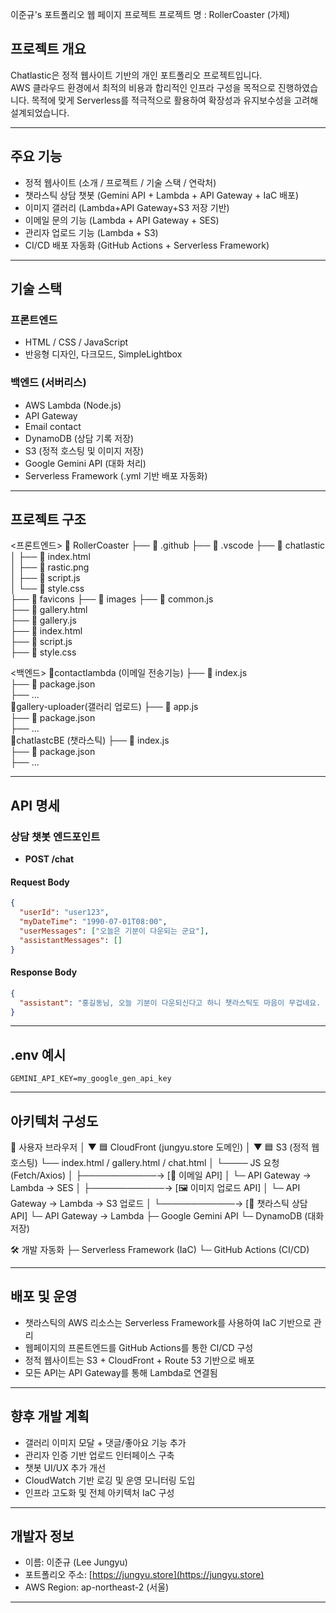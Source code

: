 
이준규's 포트폴리오 웹 페이지 프로젝트 
프로젝트 명 : RollerCoaster (가제)

## 프로젝트 개요

Chatlastic은 정적 웹사이트 기반의 개인 포트폴리오 프로젝트입니다.  
AWS 클라우드 환경에서 최적의 비용과 합리적인 인프라 구성을 목적으로 진행하였습니다.
목적에 맞게 Serverless를 적극적으로 활용하여 확장성과 유지보수성을 고려해 설계되었습니다.

---

## 주요 기능

- 정적 웹사이트 (소개 / 프로젝트 / 기술 스택 / 연락처)
- 챗라스틱 상담 챗봇 (Gemini API + Lambda + API Gateway + IaC 배포)
- 이미지 갤러리 (Lambda+API Gateway+S3 저장 기반)
- 이메일 문의 기능 (Lambda + API Gateway + SES)
- 관리자 업로드 기능 (Lambda + S3)
- CI/CD 배포 자동화 (GitHub Actions + Serverless Framework)

---

## 기술 스택

### 프론트엔드

- HTML / CSS / JavaScript
- 반응형 디자인, 다크모드, SimpleLightbox

### 백엔드 (서버리스)

- AWS Lambda (Node.js)
- API Gateway
- Email contact
- DynamoDB (상담 기록 저장)
- S3 (정적 호스팅 및 이미지 저장)
- Google Gemini API (대화 처리)
- Serverless Framework (.yml 기반 배포 자동화)

---

## 프로젝트 구조

<프론트엔드>
📁 RollerCoaster
├── 📁 .github
├── 📁 .vscode
├── 📁 chatlastic
│   ├── 📄 index.html      
│   ├── 📄 rastic.png       
│   ├── 📄 script.js        
│   └── 📄 style.css       
├── 📁 favicons
├── 📁 images
├── 📄 common.js            
├── 📄 gallery.html         
├── 📄 gallery.js           
├── 📄 index.html           
├── 📄 script.js            
├── 📄 style.css            

<백엔드>
📁contactlambda (이메일 전송기능)
├── 📄 index.js                  
├── 📄 package.json   
├── ...       
📁gallery-uploader(갤러리 업로드)
├── 📄 app.js                  
├── 📄 package.json   
├── ...          
📁chatlastcBE (챗라스틱)
├── 📄 index.js                  
├── 📄 package.json   
├── ... 

---

## API 명세

### 상담 챗봇 엔드포인트

- **POST /chat**

#### Request Body

```json
{
  "userId": "user123",
  "myDateTime": "1990-07-01T08:00",
  "userMessages": ["오늘은 기분이 다운되는 군요"],
  "assistantMessages": []
}
````

#### Response Body

```json
{
  "assistant": "홍길동님, 오늘 기분이 다운되신다고 하니 챗라스틱도 마음이 무겁네요. 마음이 답답하고 힘드실 텐데, 혼자 앓지 마시고 저에게 편하게 털어놓으세요. 무슨 일이 있었는지, 어떤 점이 힘든지 이야기해 주시면 제가 홍길동님의 이야기를 경청하고 함께 해결책을 찾아보도록 할게요."
}
```

---

## .env 예시

```
GEMINI_API_KEY=my_google_gen_api_key
```

---

## 아키텍처 구성도

📱 사용자 브라우저
     │
     ▼
🟦 CloudFront (jungyu.store 도메인)
     │
     ▼
🟦 S3 (정적 웹 호스팅)
  └── index.html / gallery.html / chat.html
     │
     └──── JS 요청 (Fetch/Axios)
            │
            ├────────────→ [📧 이메일 API]
            │                └─ API Gateway → Lambda → SES
            │
            ├────────────→ [🖼 이미지 업로드 API]
            │                └─ API Gateway → Lambda → S3 업로드
            │
            └────────────→ [💬 챗라스틱 상담 API]
                             └─ API Gateway → Lambda
                                   ├─ Google Gemini API
                                   └─ DynamoDB (대화 저장)

🛠 개발 자동화
├─ Serverless Framework (IaC)
└─ GitHub Actions (CI/CD)

---

## 배포 및 운영

* 챗라스틱의 AWS 리소스는 Serverless Framework를 사용하여 IaC 기반으로 관리
* 웹페이지의 프론트엔드를 GitHub Actions를 통한 CI/CD 구성
* 정적 웹사이트는 S3 + CloudFront + Route 53 기반으로 배포
* 모든 API는 API Gateway를 통해 Lambda로 연결됨

---

## 향후 개발 계획

* 갤러리 이미지 모달 + 댓글/좋아요 기능 추가
* 관리자 인증 기반 업로드 인터페이스 구축
* 챗봇 UI/UX 추가 개선
* CloudWatch 기반 로깅 및 운영 모니터링 도입
* 인프라 고도화 및 전체 아키텍처 IaC 구성
---

## 개발자 정보

* 이름: 이준규 (Lee Jungyu)
* 포트폴리오 주소: [https://jungyu.store](https://jungyu.store)
* AWS Region: ap-northeast-2 (서울)

---




